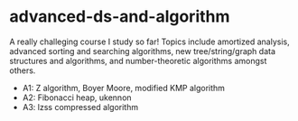 # advanced-ds-and-algorithm
A really challeging course I study so far! 
Topics include amortized analysis, advanced sorting and searching algorithms, new tree/string/graph data structures and algorithms, and number-theoretic algorithms amongst others.
- A1: Z algorithm, Boyer Moore, modified KMP algorithm
- A2: Fibonacci heap, ukennon
- A3: lzss compressed algorithm
